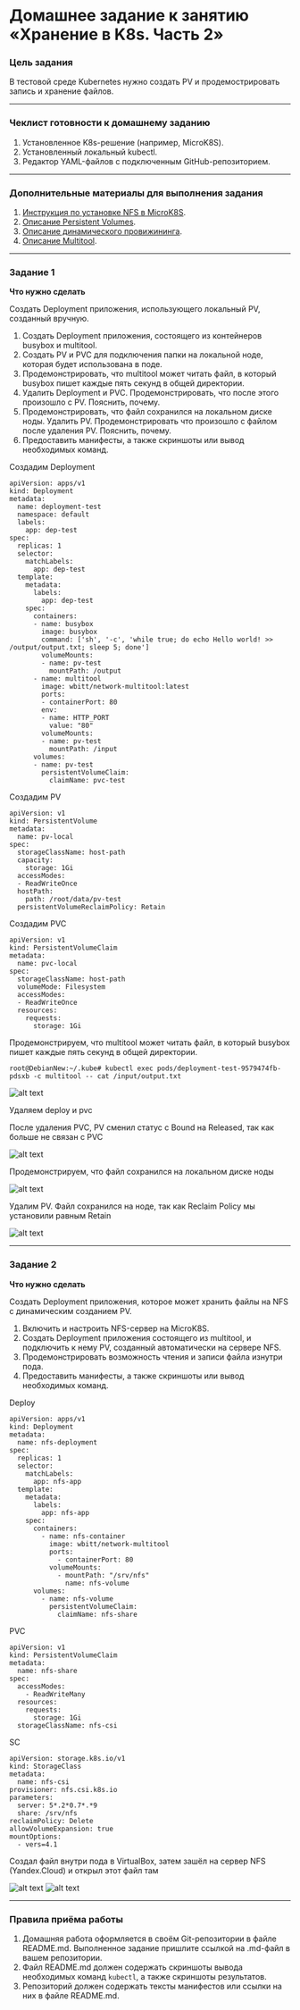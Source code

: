 # Домашнее задание к занятию «Хранение в K8s. Часть 2»

### Цель задания

В тестовой среде Kubernetes нужно создать PV и продемострировать запись и хранение файлов.

------

### Чеклист готовности к домашнему заданию

1. Установленное K8s-решение (например, MicroK8S).
2. Установленный локальный kubectl.
3. Редактор YAML-файлов с подключенным GitHub-репозиторием.

------

### Дополнительные материалы для выполнения задания

1. [Инструкция по установке NFS в MicroK8S](https://microk8s.io/docs/nfs). 
2. [Описание Persistent Volumes](https://kubernetes.io/docs/concepts/storage/persistent-volumes/). 
3. [Описание динамического провижининга](https://kubernetes.io/docs/concepts/storage/dynamic-provisioning/). 
4. [Описание Multitool](https://github.com/wbitt/Network-MultiTool).

------

### Задание 1

**Что нужно сделать**

Создать Deployment приложения, использующего локальный PV, созданный вручную.

1. Создать Deployment приложения, состоящего из контейнеров busybox и multitool.
2. Создать PV и PVC для подключения папки на локальной ноде, которая будет использована в поде.
3. Продемонстрировать, что multitool может читать файл, в который busybox пишет каждые пять секунд в общей директории. 
4. Удалить Deployment и PVC. Продемонстрировать, что после этого произошло с PV. Пояснить, почему.
5. Продемонстрировать, что файл сохранился на локальном диске ноды. Удалить PV.  Продемонстрировать что произошло с файлом после удаления PV. Пояснить, почему.
5. Предоставить манифесты, а также скриншоты или вывод необходимых команд.

Создадим Deployment

```
apiVersion: apps/v1
kind: Deployment
metadata:
  name: deployment-test
  namespace: default
  labels:
    app: dep-test
spec:
  replicas: 1
  selector:
    matchLabels:
      app: dep-test
  template:
    metadata:
      labels:
        app: dep-test
    spec:
      containers:
      - name: busybox
        image: busybox
        command: ['sh', '-c', 'while true; do echo Hello world! >> /output/output.txt; sleep 5; done']
        volumeMounts:
        - name: pv-test
          mountPath: /output
      - name: multitool
        image: wbitt/network-multitool:latest
        ports:
        - containerPort: 80
        env:
        - name: HTTP_PORT
          value: "80"
        volumeMounts:
        - name: pv-test
          mountPath: /input
      volumes:
      - name: pv-test
        persistentVolumeClaim:
          claimName: pvc-test
```

Создадим PV

```
apiVersion: v1
kind: PersistentVolume
metadata:
  name: pv-local
spec:
  storageClassName: host-path
  capacity:
    storage: 1Gi
  accessModes:
  - ReadWriteOnce
  hostPath:
    path: /root/data/pv-test
  persistentVolumeReclaimPolicy: Retain
```

Создадим PVC
```
apiVersion: v1
kind: PersistentVolumeClaim
metadata:
  name: pvc-local
spec:
  storageClassName: host-path
  volumeMode: Filesystem
  accessModes:
  - ReadWriteOnce
  resources:
    requests:
      storage: 1Gi
```

Продемонстрируем, что multitool может читать файл, в который busybox пишет каждые пять секунд в общей директории.

```
root@DebianNew:~/.kube# kubectl exec pods/deployment-test-9579474fb-pdsxb -c multitool -- cat /input/output.txt
```
![alt text](https://github.com/MaratKN/kuber-homeworks-07/blob/main/1.png)

Удаляем deploy и pvc


После удаления PVC, PV сменил статус с Bound на Released, так как больше не связан с PVC

![alt text](https://github.com/MaratKN/kuber-homeworks-07/blob/main/2.png)

Продемонстрируем, что файл сохранился на локальном диске ноды

![alt text](https://github.com/MaratKN/kuber-homeworks-07/blob/main/3.png)

Удалим PV. Файл сохранился на ноде, так как Reclaim Policy мы установили равным Retain

![alt text](https://github.com/MaratKN/kuber-homeworks-07/blob/main/4.png)

------

### Задание 2

**Что нужно сделать**

Создать Deployment приложения, которое может хранить файлы на NFS с динамическим созданием PV.

1. Включить и настроить NFS-сервер на MicroK8S.
2. Создать Deployment приложения состоящего из multitool, и подключить к нему PV, созданный автоматически на сервере NFS.
3. Продемонстрировать возможность чтения и записи файла изнутри пода. 
4. Предоставить манифесты, а также скриншоты или вывод необходимых команд.

Deploy

```
apiVersion: apps/v1
kind: Deployment
metadata:
  name: nfs-deployment
spec:
  replicas: 1
  selector:
    matchLabels:
      app: nfs-app
  template:
    metadata:
      labels:
        app: nfs-app
    spec:
      containers:
        - name: nfs-container
          image: wbitt/network-multitool 
          ports:
            - containerPort: 80
          volumeMounts:
            - mountPath: "/srv/nfs"
              name: nfs-volume
      volumes:
        - name: nfs-volume
          persistentVolumeClaim:
            claimName: nfs-share
```

PVC
```
apiVersion: v1
kind: PersistentVolumeClaim
metadata:
  name: nfs-share
spec:
  accessModes:
    - ReadWriteMany
  resources:
    requests:
      storage: 1Gi 
  storageClassName: nfs-csi
```

SC
```
apiVersion: storage.k8s.io/v1
kind: StorageClass
metadata:
  name: nfs-csi
provisioner: nfs.csi.k8s.io
parameters:
  server: 5*.2*0.7*.*9  
  share: /srv/nfs           
reclaimPolicy: Delete
allowVolumeExpansion: true
mountOptions:
  - vers=4.1
```

Создал файл внутри пода в VirtualBox, затем зашёл на сервер NFS (Yandex.Cloud) и открыл этот файл там

![alt text](https://github.com/MaratKN/kuber-homeworks-07/blob/main/5.png)
![alt text](https://github.com/MaratKN/kuber-homeworks-07/blob/main/6.png)

------

### Правила приёма работы

1. Домашняя работа оформляется в своём Git-репозитории в файле README.md. Выполненное задание пришлите ссылкой на .md-файл в вашем репозитории.
2. Файл README.md должен содержать скриншоты вывода необходимых команд `kubectl`, а также скриншоты результатов.
3. Репозиторий должен содержать тексты манифестов или ссылки на них в файле README.md.